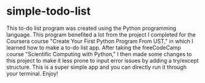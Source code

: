 # simple-todo-list
This to-do list program was created using the Python programming language. This program benefited a lot from the project I completed for the Coursera course "Create Your First Python Program From UST," in which I learned how to make a to-do list app. After taking the freeCodeCamp course "Scientific Computing with Python," I then made some changes to this project to make it less prone to input error issues by adding a try/except structure. This is a super simple app and you can directly run it through your terminal. Enjoy!

